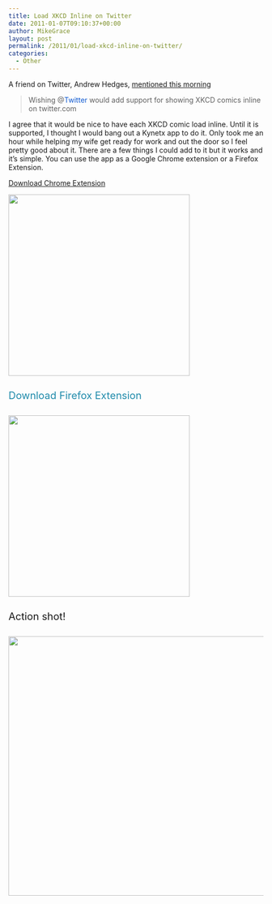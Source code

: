 ```yaml
---
title: Load XKCD Inline on Twitter
date: 2011-01-07T09:10:37+00:00
author: MikeGrace
layout: post
permalink: /2011/01/load-xkcd-inline-on-twitter/
categories:
  - Other
---
```

A friend on Twitter, Andrew Hedges, [mentioned this morning](http://twitter.com/#!/segdeha/status/23272741578735616)

> Wishing @<a style="color: #105ad1; text-decoration: none; padding: 0px; margin: 0px; border: 0px initial initial;" rel="nofollow" href="http://twitter.com/Twitter">Twitter</a> would add support for showing XKCD comics inline on twitter.com

I agree that it would be nice to have each XKCD comic load inline. Until it is supported, I thought I would bang out a Kynetx app to do it. Only took me an hour while helping my wife get ready for work and out the door so I feel pretty good about it. There are a few things I could add to it but it works and it&#8217;s simple. You can use the app as a Google Chrome extension or a Firefox Extension.

[Download Chrome Extension](http://mikegrace.s3.amazonaws.com/geek-blog/xkcd-on-twitter.crx)

<p style="padding-top: 0px; padding-right: 0px; padding-bottom: 27px; padding-left: 0px; outline-width: 0px; outline-style: initial; outline-color: initial; font-weight: inherit; font-style: inherit; font-size: 20px; font-family: inherit; vertical-align: baseline; margin: 0px; border: 0px initial initial;">
  <a style="outline-width: 0px; outline-style: initial; outline-color: initial; font-weight: inherit; font-style: inherit; font-size: 20px; font-family: inherit; vertical-align: baseline; color: #208bab; text-decoration: none; padding: 0px; margin: 0px; border: 0px initial initial;" href="http://mikegrace.s3.amazonaws.com/geek-blog/xkcd-on-twitter.crx"><img style="outline-width: 0px; outline-style: initial; outline-color: initial; font-weight: inherit; font-style: inherit; font-size: 20px; font-family: inherit; vertical-align: baseline; padding: 0px; margin: 0px; border: 0px initial initial;" src="http://mikegrace.s3.amazonaws.com/geek-blog/chrome.png" alt="" width="358" height="358" /></a>
</p>

<p style="padding-top: 0px; padding-right: 0px; padding-bottom: 27px; padding-left: 0px; outline-width: 0px; outline-style: initial; outline-color: initial; font-weight: inherit; font-style: inherit; font-size: 20px; font-family: inherit; vertical-align: baseline; margin: 0px; border: 0px initial initial;">
  <a style="outline-width: 0px; outline-style: initial; outline-color: initial; font-weight: inherit; font-style: inherit; font-size: 20px; font-family: inherit; vertical-align: baseline; color: #208bab; text-decoration: none; padding: 0px; margin: 0px; border: 0px initial initial;" href="http://mikegrace.s3.amazonaws.com/geek-blog/xkcd-on-twitter.xpi">Download Firefox Extension</a>
</p>

<p style="padding-top: 0px; padding-right: 0px; padding-bottom: 27px; padding-left: 0px; outline-width: 0px; outline-style: initial; outline-color: initial; font-weight: inherit; font-style: inherit; font-size: 20px; font-family: inherit; vertical-align: baseline; margin: 0px; border: 0px initial initial;">
  <a style="outline-width: 0px; outline-style: initial; outline-color: initial; font-weight: inherit; font-style: inherit; font-size: 20px; font-family: inherit; vertical-align: baseline; color: #208bab; text-decoration: none; padding: 0px; margin: 0px; border: 0px initial initial;" href="http://mikegrace.s3.amazonaws.com/geek-blog/xkcd-on-twitter.xpi"><img style="outline-width: 0px; outline-style: initial; outline-color: initial; font-weight: inherit; font-style: inherit; font-size: 20px; font-family: inherit; vertical-align: baseline; padding: 0px; margin: 0px; border: 0px initial initial;" src="http://mikegrace.s3.amazonaws.com/geek-blog/firefox-512.png" alt="" width="358" height="358" /></a>
</p>

<p style="padding-top: 0px; padding-right: 0px; padding-bottom: 27px; padding-left: 0px; outline-width: 0px; outline-style: initial; outline-color: initial; font-weight: inherit; font-style: inherit; font-size: 20px; font-family: inherit; vertical-align: baseline; margin: 0px; border: 0px initial initial;">
  Action shot!
</p>

<p style="padding-top: 0px; padding-right: 0px; padding-bottom: 27px; padding-left: 0px; outline-width: 0px; outline-style: initial; outline-color: initial; font-weight: inherit; font-style: inherit; font-size: 20px; font-family: inherit; vertical-align: baseline; margin: 0px; border: 0px initial initial;">
  <img class="alignnone" src="http://mikegrace.s3.amazonaws.com/geek-blog/xkcd-on-twitter-action-shot.png" alt="" width="533" height="512" />
</p>
